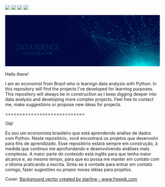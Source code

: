 [![](https://i413.photobucket.com/albums/pp211/ottobis/auhtor_zpsayaiye56.png)](https://www.linkedin.com/in/otavioss28/) [![](https://i413.photobucket.com/albums/pp211/ottobis/Untitled-2_zpsgqxx5dq4.png)](https://www.python.org) [![](https://i413.photobucket.com/albums/pp211/ottobis/Untitled-23_zpssxku75i5.png)](http://perso.crans.org/besson/LICENSE.html) [![](https://i413.photobucket.com/albums/pp211/ottobis/Untitled-3_zpsd87pjrdr.png)](https://github.com/otavio-s-s/data_science/issues)



<p align="center">
  <img src="/Images/banner.png" >
</p>


Hello there!

I am an economist from Brazil who is learnign data analysis with Python. In this repository will find the projects I've developed for learning purposes.
This repository will always be in construction as I keep digging deeper into data analysis and developing more complex projects.
Feel free to contact me, make suggestions or propose new ideas for projects.


============================

Olá!

Eu sou um economista brasileiro que está aprendendo análise de dados com Python. Neste repositório, você encontrará os projetos que desenvolvi para fins de aprendizado.
Esse repositório estará sempre em construção, à medida que continuo me aprofundando e desenvolvendo análises mais complexas.
A maior parte do conteúdo está inglês para que tenha maior alcance e, ao mesmo tempo, para que eu possa me manter em contato com o idioma praticando a escrita.
Sinta-se à vontade para entrar em contato comigo, fazer sugestões ou propor novas idéias para projetos.


Cover:
<a href="https://www.freepik.com/free-photos-vectors/background">Background vector created by starline - www.freepik.com</a>

